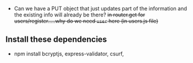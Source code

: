 - Can we have a PUT object that just updates part of the information and the existing info will already be there?
~~in router.get for users/register.....why do we need `user` here (in users.js file)~~


## Install these dependencies
- npm install bcryptjs, express-validator, csurf,
